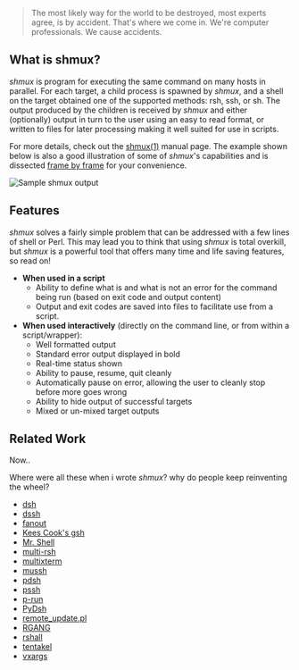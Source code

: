 > The most likely way for the world to be destroyed, most experts
> agree, is by accident.  That's where we come in.  We're computer
> professionals.  We cause accidents.

## What is shmux?

*shmux* is program for executing the same command on many hosts in
parallel.  For each target, a child process is spawned by *shmux*, and
a shell on the target obtained one of the supported methods: rsh, ssh,
or sh.  The output produced by the children is received by *shmux* and
either (optionally) output in turn to the user using an easy to read
format, or written to files for later processing making it well suited
for use in scripts.

For more details, check out the
[shmux(1)](http://web.taranis.org/shmux/man/shmux.1.html) manual page.
The example shown below is also a good illustration of some of
*shmux*'s capabilities and is dissected [frame by
frame](https://github.com/shmux/shmux/wiki/Example) for your convenience.

![Sample shmux output](https://github.com/shmux/shmux/wiki/shmux.gif)

## Features

*shmux* solves a fairly simple problem that can be addressed with a
few lines of shell or Perl.  This may lead you to think that using
*shmux* is total overkill, but *shmux* is a powerful tool that offers
many time and life saving features, so read on!

* **When used in a script**
  * Ability to define what is and what is not an error for the command
    being run (based on exit code and output content)
  * Output and exit codes are saved into files to facilitate use from
    a script.
* **When used interactively** (directly on the command line, or from
within a script/wrapper):
  * Well formatted output
  * Standard error output displayed in bold
  * Real-time status shown
  * Ability to pause, resume, quit cleanly
  * Automatically pause on error, allowing the user to cleanly stop
    before more goes wrong
  * Ability to hide output of successful targets
  * Mixed or un-mixed target outputs

##  Related Work

Now..

Where were all these when i wrote *shmux*?
why do people keep reinventing the wheel?

* [dsh](http://www.netfort.gr.jp/~dancer/software/dsh.html)
* [dssh](http://dssh.subverted.net/)
* [fanout](http://www.stearns.org/fanout/)
* [Kees Cook's gsh](http://outflux.net/unix/software/gsh/)
* [Mr. Shell](http://www.voltar-confed.org/mrsh/)
* [multi-rsh](http://hea-www.harvard.edu/~fine/Tech/multi-rsh.html)
* [multixterm](http://expect.nist.gov/example/multixterm.man.html)
* [mussh](http://sourceforge.net/projects/mussh/)
* [pdsh](https://computing.llnl.gov/linux/pdsh.html)
* [pssh](http://www.theether.org/pssh/)
* [p-run](http://www.tuxrocks.com/Projects/p-run/)
* [PyDsh](http://sourceforge.net/projects/pydsh/)
* [remote_update.pl](http://store.z-kat.com/~valankar/)
* [RGANG](http://fermitools.fnal.gov/abstracts/rgang/abstract.html)
* [rshall](http://www.occam.com/tools/)
* [tentakel](http://tentakel.biskalar.de/)
* [vxargs](http://dharma.cis.upenn.edu/planetlab/vxargs/)
